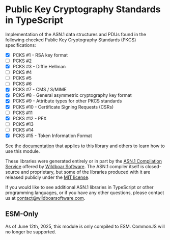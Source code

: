 # Public Key Cryptography Standards in TypeScript

Implementation of the ASN.1 data structures and PDUs found in the following
checked Public Key Cryptography Standards (PKCS) specifications:

- [x] PCKS #1 - RSA key format
- [ ] PCKS #2
- [x] PCKS #3 - Diffie Hellman
- [ ] PCKS #4
- [ ] PCKS #5
- [ ] PCKS #6
- [x] PCKS #7 - CMS / S/MIME
- [x] PCKS #8 - General asymmetric cryptography key format
- [x] PCKS #9 - Attribute types for other PKCS standards
- [x] PCKS #10 - Certificate Signing Requests (CSRs)
- [ ] PCKS #11
- [x] PCKS #12 - PFX
- [ ] PCKS #13
- [ ] PCKS #14
- [x] PCKS #15 - Token Information Format

See the
[documentation](https://github.com/Wildboar-Software/asn1-typescript-libraries/blob/master/docs/all.md)
that applies to this library and others to learn how to use this module.

These libraries were generated entirely or in part by the
[ASN.1 Compilation Service](https://wildboarsoftware.com/asn1-compilation)
offered by [Wildboar Software](https://wildboarsoftware.com). The ASN.1
compiler itself is closed-source and proprietary, but some of the libraries
produced with it are released publicly under the
[MIT license](https://mit-license.org/).

If you would like to see additional ASN.1 libraries in TypeScript or other
programming languages, or if you have any other questions, please contact us at
[contact@wildboarsoftware.com](mailto:contact@wildboarsoftware.com).

## ESM-Only

As of June 12th, 2025, this module is only compiled to ESM. CommonJS will no
longer be supported.
